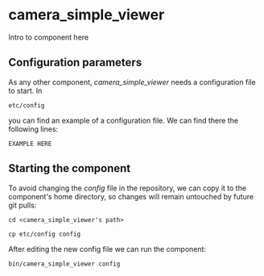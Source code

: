 # camera_simple_viewer
Intro to component here


## Configuration parameters
As any other component, *camera_simple_viewer* needs a configuration file to start. In
```
etc/config
```
you can find an example of a configuration file. We can find there the following lines:
```
EXAMPLE HERE
```

## Starting the component
To avoid changing the *config* file in the repository, we can copy it to the component's home directory, so changes will remain untouched by future git pulls:

```
cd <camera_simple_viewer's path> 
```
```
cp etc/config config
```

After editing the new config file we can run the component:

```
bin/camera_simple_viewer config
```
